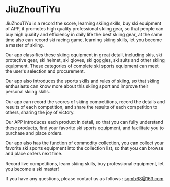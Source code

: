 # JiuZhouTiYu

JiuZhouTiYu is a record the score, learning skiing skills, buy ski equipment of APP, it promotes high quality professional skiing gear, so that people can buy high quality and efficiency in daily life the best skiing gear, at the same time also can record ski racing game, learning skiing skills, let you become a master of skiing.

Our app classifies these skiing equipment in great detail, including skis, ski protective gear, ski helmet, ski gloves, ski goggles, ski suits and other skiing equipment. These categories of complete ski sports equipment can meet the user's selection and procurement.

Our app also introduces the sports skills and rules of skiing, so that skiing enthusiasts can know more about this skiing sport and improve their personal skiing skills.

 Our app can record the scores of skiing competitions, record the details and results of each competition, and share the results of each competition to others, sharing the joy of victory.

Our APP introduces each product in detail, so that you can fully understand these products, find your favorite ski sports equipment, and facilitate you to purchase and place orders.

 Our app also has the function of commodity collection, you can collect your favorite ski sports equipment into the collection list, so that you can browse and place orders next time.

Record live competitions, learn skiing skills, buy professional equipment, let you become a ski master!

If you have any questions, please contact us as follows : sgmb68@163.com
